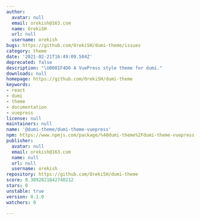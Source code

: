 ```yaml
---
author:
  avatar: null
  email: orekish@163.com
  name: OrekiSH
  url: null
  username: orekish
bugs: https://github.com/OrekiSH/dumi-theme/issues
category: theme
date: '2021-02-21T16:49:09.504Z'
deprecated: false
description: "\U0001F4D6 A VuePress style theme for dumi."
downloads: null
homepage: https://github.com/OrekiSH/dumi-theme
keywords:
- react
- dumi
- theme
- documentation
- vuepress
license: null
maintainers: null
name: '@dumi-theme/dumi-theme-vuepress'
npm: https://www.npmjs.com/package/%40dumi-theme%2Fdumi-theme-vuepress
publisher:
  avatar: null
  email: orekish@163.com
  name: null
  url: null
  username: orekish
repository: https://github.com/OrekiSH/dumi-theme
score: 0.3092821842740212
stars: 0
unstable: true
version: 0.1.0
watchers: 0

---
```


